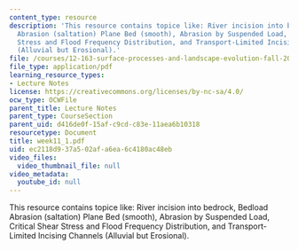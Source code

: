 ```yaml
---
content_type: resource
description: 'This resource contains topice like: River incision into bedrock, Bedload
  Abrasion (saltation) Plane Bed (smooth), Abrasion by Suspended Load, Critical Shear
  Stress and Flood Frequency Distribution, and Transport-Limited Incising Channels
  (Alluvial but Erosional).'
file: /courses/12-163-surface-processes-and-landscape-evolution-fall-2004/ec2118d937a502afa6ea6c4180ac48eb_week11_1.pdf
file_type: application/pdf
learning_resource_types:
- Lecture Notes
license: https://creativecommons.org/licenses/by-nc-sa/4.0/
ocw_type: OCWFile
parent_title: Lecture Notes
parent_type: CourseSection
parent_uid: d416de0f-15af-c9cd-c83e-11aea6b10318
resourcetype: Document
title: week11_1.pdf
uid: ec2118d9-37a5-02af-a6ea-6c4180ac48eb
video_files:
  video_thumbnail_file: null
video_metadata:
  youtube_id: null
---
```

This resource contains topice like: River incision into bedrock, Bedload Abrasion (saltation) Plane Bed (smooth), Abrasion by Suspended Load, Critical Shear Stress and Flood Frequency Distribution, and Transport-Limited Incising Channels (Alluvial but Erosional).